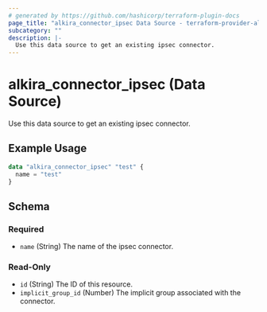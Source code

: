 ```yaml
---
# generated by https://github.com/hashicorp/terraform-plugin-docs
page_title: "alkira_connector_ipsec Data Source - terraform-provider-alkira"
subcategory: ""
description: |-
  Use this data source to get an existing ipsec connector.
---
```


# alkira_connector_ipsec (Data Source)

Use this data source to get an existing ipsec connector.

## Example Usage

```terraform
data "alkira_connector_ipsec" "test" {
  name = "test"
}
```

<!-- schema generated by tfplugindocs -->
## Schema

### Required

- `name` (String) The name of the ipsec connector.

### Read-Only

- `id` (String) The ID of this resource.
- `implicit_group_id` (Number) The implicit group associated with the connector.
